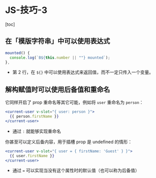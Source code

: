 # JS-技巧-3

[toc]

## 在「模版字符串」中可以使用表达式

```jsx
mounted() {
  console.log(`B${this.number || ""} mounted`);
},
```

- 第 2 行，在 `${}` 中可以使用表达式来返回值，而不一定只传入一个变量。

## 解构赋值时可以使用后备值和重命名

它同样开启了 prop 重命名等其它可能，例如将 `user` 重命名为 `person`：

```jsx
<current-user v-slot="{ user: person }">
  {{ person.firstName }}
</current-user>
```

- 通过 `:` 就能够实现重命名

你甚至可以定义后备内容，用于插槽 prop 是 undefined 的情形：

```jsx
<current-user v-slot="{ user = { firstName: 'Guest' } }">
  {{ user.firstName }}
</current-user>
```

- 通过 `=` 可以实现当没有这个属性时的默认值（也可以称为后备值）
